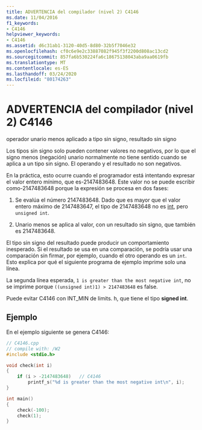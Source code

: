 ```yaml
---
title: ADVERTENCIA del compilador (nivel 2) C4146
ms.date: 11/04/2016
f1_keywords:
- C4146
helpviewer_keywords:
- C4146
ms.assetid: d6c31ab1-3120-40d5-8d80-32b5f7046e32
ms.openlocfilehash: cf0c6e9e2c33887082f945f3f2200d808ac13cd2
ms.sourcegitcommit: 857fa6b530224fa6c18675138043aba9aa0619fb
ms.translationtype: MT
ms.contentlocale: es-ES
ms.lasthandoff: 03/24/2020
ms.locfileid: "80174263"
---
```

# <a name="compiler-warning-level-2-c4146"></a>ADVERTENCIA del compilador (nivel 2) C4146

operador unario menos aplicado a tipo sin signo, resultado sin signo

Los tipos sin signo solo pueden contener valores no negativos, por lo que el signo menos (negación) unario normalmente no tiene sentido cuando se aplica a un tipo sin signo. El operando y el resultado no son negativos.

En la práctica, esto ocurre cuando el programador está intentando expresar el valor entero mínimo, que es-2147483648. Este valor no se puede escribir como-2147483648 porque la expresión se procesa en dos fases:

1. Se evalúa el número 2147483648. Dado que es mayor que el valor entero máximo de 2147483647, el tipo de 2147483648 no es [int](../../c-language/integer-types.md), pero `unsigned int`.

1. Unario menos se aplica al valor, con un resultado sin signo, que también es 2147483648.

El tipo sin signo del resultado puede producir un comportamiento inesperado. Si el resultado se usa en una comparación, se podría usar una comparación sin firmar, por ejemplo, cuando el otro operando es un `int`. Esto explica por qué el siguiente programa de ejemplo imprime solo una línea.

La segunda línea esperada, `1 is greater than the most negative int`, no se imprime porque `((unsigned int)1) > 2147483648` es false.

Puede evitar C4146 con INT_MIN de limits. h, que tiene el tipo **signed int**.

## <a name="example"></a>Ejemplo

En el ejemplo siguiente se genera C4146:

```cpp
// C4146.cpp
// compile with: /W2
#include <stdio.h>

void check(int i)
{
    if (i > -2147483648)   // C4146
        printf_s("%d is greater than the most negative int\n", i);
}

int main()
{
    check(-100);
    check(1);
}
```
